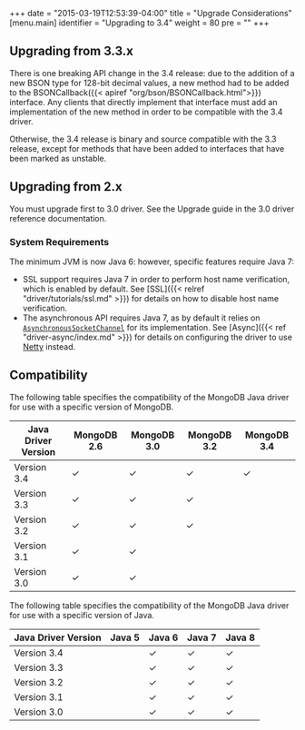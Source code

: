 +++
date = "2015-03-19T12:53:39-04:00"
title = "Upgrade Considerations"
[menu.main]
  identifier = "Upgrading to 3.4"
  weight = 80
  pre = "<i class='fa fa-level-up'></i>"
+++

## Upgrading from 3.3.x

There is one breaking API change in the 3.4 release: due to the addition of a new BSON type for 128-bit decimal values, a new method
had to be added to the BSONCallback({{< apiref "org/bson/BSONCallback.html">}}) interface.  Any clients that directly implement that
interface must add an implementation of the new method in order to be compatible with the 3.4 driver.

Otherwise, the 3.4 release is binary and source compatible with the 3.3 release, except for methods that have been added to interfaces that
have been marked as unstable.

## Upgrading from 2.x

You must upgrade first to 3.0 driver.  See the Upgrade guide in the 3.0 driver reference documentation.

### System Requirements

The minimum JVM is now Java 6: however, specific features require Java 7:

- SSL support requires Java 7 in order to perform host name verification, which is enabled by default.  See
[SSL]({{< relref "driver/tutorials/ssl.md" >}}) for details on how to disable host name verification.
- The asynchronous API requires Java 7, as by default it relies on
[`AsynchronousSocketChannel`](http://docs.oracle.com/javase/7/docs/api/java/nio/channels/AsynchronousSocketChannel.html) for
its implementation.  See [Async]({{< ref "driver-async/index.md" >}}) for details on configuring the driver to use [Netty](http://netty.io/) instead.

## Compatibility

The following table specifies the compatibility of the MongoDB Java driver for use with a specific version of MongoDB.

|Java Driver Version|MongoDB 2.6|MongoDB 3.0 |MongoDB 3.2|MongoDB 3.4|
|-------------------|-----------|------------|-----------|-----------|
|Version 3.4        |  ✓  |  ✓  |  ✓  |  ✓  |
|Version 3.3        |  ✓  |  ✓  |  ✓  |     |
|Version 3.2        |  ✓  |  ✓  |  ✓  |     |
|Version 3.1        |  ✓  |  ✓  |     |     |
|Version 3.0        |  ✓  |  ✓  |     |     |

The following table specifies the compatibility of the MongoDB Java driver for use with a specific version of Java.

|Java Driver Version|Java 5 | Java 6 | Java 7 | Java 8 |
|-------------------|-------|--------|--------|--------|
|Version 3.4        |     | ✓ | ✓ | ✓ |
|Version 3.3        |     | ✓ | ✓ | ✓ |
|Version 3.2        |     | ✓ | ✓ | ✓ |
|Version 3.1        |     | ✓ | ✓ | ✓ |
|Version 3.0        |     | ✓ | ✓ | ✓ |
